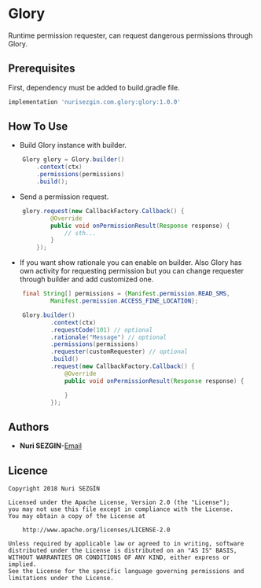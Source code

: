# Glory
Runtime permission requester, can request dangerous permissions through Glory.

## Prerequisites
First, dependency must be added to build.gradle file.
```groovy
implementation 'nurisezgin.com.glory:glory:1.0.0'
```

## How To Use

* Build Glory instance with builder.
```java
    Glory glory = Glory.builder()
        .context(ctx)
        .permissions(permissions)
        .build();
```

* Send a permission request.
```java
    glory.request(new CallbackFactory.Callback() {
            @Override
            public void onPermissionResult(Response response) {
                // sth...
            }
        });
```

* If you want show rationale you can enable on builder. Also Glory has own activity for requesting permission but you can change requester
through builder and add customized one.
```java
    final String[] permissions = {Manifest.permission.READ_SMS,
            Manifest.permission.ACCESS_FINE_LOCATION};

    Glory.builder()
            .context(ctx)
            .requestCode(101) // optional
            .rationale("Message") // optional
            .permissions(permissions)
            .requester(customRequester) // optional
            .build()
            .request(new CallbackFactory.Callback() {
                @Override
                public void onPermissionResult(Response response) {

                }
            });
```

## Authors
* **Nuri SEZGIN**-[Email](acnnurisezgin@gmail.com)

## Licence

```
Copyright 2018 Nuri SEZGİN

Licensed under the Apache License, Version 2.0 (the "License");
you may not use this file except in compliance with the License.
You may obtain a copy of the License at

    http://www.apache.org/licenses/LICENSE-2.0

Unless required by applicable law or agreed to in writing, software
distributed under the License is distributed on an "AS IS" BASIS,
WITHOUT WARRANTIES OR CONDITIONS OF ANY KIND, either express or implied.
See the License for the specific language governing permissions and
limitations under the License.
```